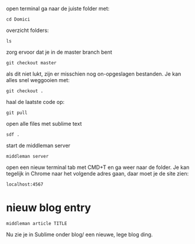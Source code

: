 open terminal
ga naar de juiste folder met:

```
cd Domici
```


overzicht folders:

```
ls
```


zorg ervoor dat je in de master branch bent

```
git checkout master
```


als dit niet lukt, zijn er misschien nog on-opgeslagen bestanden. Je kan alles snel weggooien met:

```
git checkout .
```


haal de laatste code op:

```
git pull
```


open alle files met sublime text

```
sdf .
```


start de middleman server

```
middleman server
```


open een nieuw terminal tab met CMD+T en ga weer naar de folder.
Je kan tegelijk in Chrome naar het volgende adres gaan, daar moet je de site zien:

```
localhost:4567
```


# nieuw blog entry

```
middleman article TITLE
```

Nu zie je in Sublime onder blog/ een nieuwe, lege blog ding.
